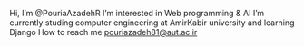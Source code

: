 Hi, I’m @PouriaAzadehR
I’m interested in Web programming & AI 
I’m currently studing computer engineering at AmirKabir university
and learning Django 
How to reach me 
pouriazadeh81@aut.ac.ir 

<!---
PouriaAzadehR/PouriaAzadehR is a ✨ special ✨ repository because its `README.md` (this file) appears on your GitHub profile.
You can click the Preview link to take a look at your changes.
--->
